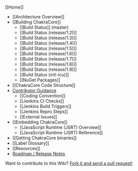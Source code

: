 [[Home]]

* [[Architecture Overview]]
* [[Building ChakraCore]]
  * [[Build Status]] (master)
  * [[Build Status (release/1.2)]]
  * [[Build Status (release/1.3)]]
  * [[Build Status (release/1.4)]]
  * [[Build Status (release/1.5)]]
  * [[Build Status (release/1.6)]]
  * [[Build Status (release/1.7)]]
  * [[Build Status (release/1.8)]]
  * [[Build Status (release/1.9)]]
  * [[Build Status (intl-icu)]]
  * [[NuGet Packages]]
* [[ChakraCore Code Structure]] 
* [Contributor Guidance](https://github.com/Microsoft/ChakraCore/blob/master/CONTRIBUTING.md)
  * [[Coding Convention]]
  * [[Jenkins CI Checks]]
  * [[Jenkins Build Triggers]]
  * [[Jenkins Repro Steps]]
  * [[External Issues]]
* [[Embedding ChakraCore]]
  * [[JavaScript Runtime (JSRT) Overview]]
  * [[JavaScript Runtime (JSRT) Reference]]
* [[Getting ChakraCore binaries]]
* [[Label Glossary]]
* [[Resources]]
* [Roadmap / Release Notes](https://github.com/Microsoft/ChakraCore/wiki/Roadmap)

Want to contribute to this Wiki? [Fork it and send a pull request!](https://github.com/Microsoft/ChakraCore-wiki)
